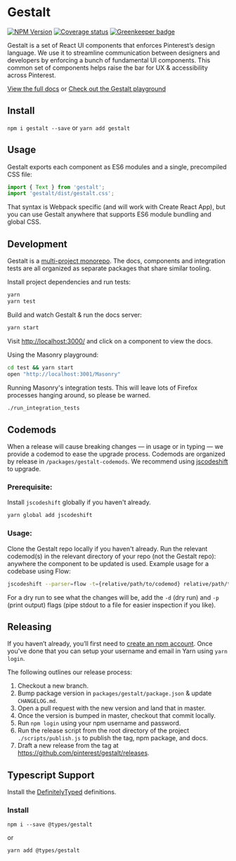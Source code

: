 # Gestalt

[![NPM Version](https://img.shields.io/npm/v/gestalt.svg)](https://www.npmjs.com/package/gestalt)
[![Coverage status](https://codecov.io/gh/pinterest/gestalt/branch/master/graph/badge.svg)](https://codecov.io/github/pinterest/gestalt)
[![Greenkeeper badge](https://badges.greenkeeper.io/pinterest/gestalt.svg)](https://greenkeeper.io/)

Gestalt is a set of React UI components that enforces Pinterest’s design language. We use it to streamline communication between designers and developers by enforcing a bunch of fundamental UI components. This common set of components helps raise the bar for UX & accessibility across Pinterest.

[View the full docs](https://pinterest.github.io/gestalt)
or
[Check out the Gestalt playground](https://codesandbox.io/s/k5plvp9v8v)

## Install

`npm i gestalt --save` or `yarn add gestalt`

## Usage

Gestalt exports each component as ES6 modules and a single, precompiled CSS file:

```js
import { Text } from 'gestalt';
import 'gestalt/dist/gestalt.css';
```

That syntax is Webpack specific (and will work with Create React App), but you can use Gestalt anywhere that supports ES6 module bundling and global CSS.

## Development

Gestalt is a [multi-project monorepo](https://yarnpkg.com/lang/en/docs/workspaces/). The docs, components and integration tests are all organized as separate packages that share similar tooling.

Install project dependencies and run tests:

```bash
yarn
yarn test
```

Build and watch Gestalt & run the docs server:

```bash
yarn start
```

Visit [http://localhost:3000/](http://localhost:3000) and click on a component to view the docs.

Using the Masonry playground:

```bash
cd test && yarn start
open "http://localhost:3001/Masonry"
```

Running Masonry's integration tests. This will leave lots of Firefox processes hanging around, so please be warned.

```bash
./run_integration_tests
```

## Codemods

When a release will cause breaking changes — in usage or in typing — we provide a codemod to ease the upgrade process. Codemods are organized by release in `/packages/gestalt-codemods`. We recommend using [jscodeshift](https://github.com/facebook/jscodeshift) to upgrade.

### Prerequisite:
Install `jscodeshift` globally if you haven't already.
```bash
yarn global add jscodeshift
```

### Usage:
Clone the Gestalt repo locally if you haven't already. Run the relevant codemod(s) in the relevant directory of your repo (not the Gestalt repo): anywhere the component to be updated is used. Example usage for a codebase using Flow:
```bash
jscodeshift --parser=flow -t={relative/path/to/codemod} relative/path/to/your/code
```
For a dry run to see what the changes will be, add the `-d` (dry run) and `-p` (print output) flags (pipe stdout to a file for easier inspection if you like).



## Releasing

If you haven’t already, you’ll first need to [create an npm account](https://www.npmjs.com/signup). Once you've done that
you can setup your username and email in Yarn using `yarn login`.

The following outlines our release process:

1.  Checkout a new branch.
2.  Bump package version in `packages/gestalt/package.json` & update `CHANGELOG.md`.
3.  Open a pull request with the new version and land that in master.
4.  Once the version is bumped in master, checkout that commit locally.
5.  Run `npm login` using your npm username and password.
6.  Run the release script from the root directory of the project `./scripts/publish.js` to publish the tag, npm package, and docs.
7.  Draft a new release from the tag at https://github.com/pinterest/gestalt/releases.

## Typescript Support

Install the [DefinitelyTyped](https://www.npmjs.com/package/@types/gestalt) definitions.

### Install

`npm i --save @types/gestalt`

or

`yarn add @types/gestalt`
